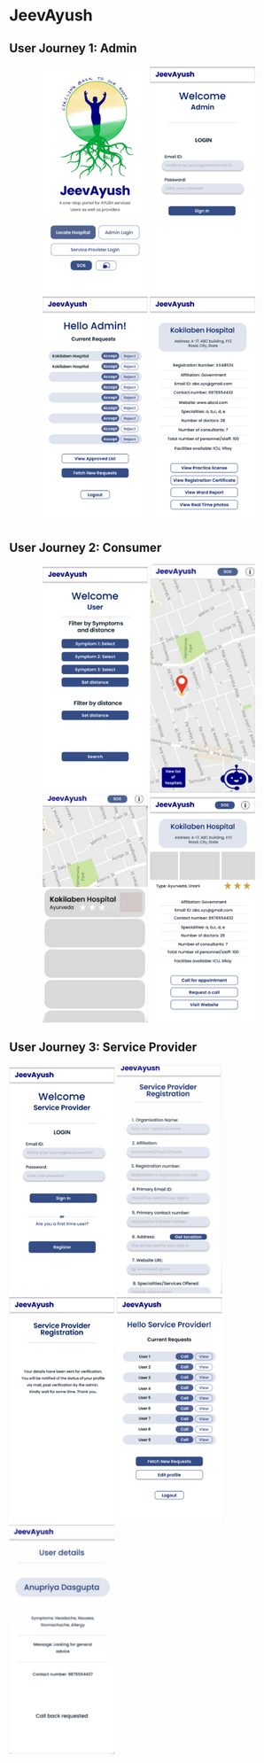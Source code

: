 # JeevAyush

## User Journey 1: Admin ##

<p align="center">
  <img src="/home1.jpg" width="190" />
  <img src="/admin login.jpg" width="190" /> 
   <img src="/Admin.jpg" width="190" />
  <img src="/Admin_ Hospital 1 view.jpg" width="190" /> 
  
</p>

## User Journey 2: Consumer ##

<p align="center">
 
  <img src="/user filter.jpg" width="190" />
  <img src="/display_map.png" width="190" />
  <img src="/hospital_list.png" width="190" />
  <img src="/Single hospital from list.jpg" width="190" />
  
</p>

## User Journey 3: Service Provider ##

<p >
<img src="/Hospital 1.jpg" width="190" />
  <img src="/hospital_registration.png" width="190" />
  <img src="/Post registration msg.jpg" width="190" />
  <img src="/Hospital after sign in.jpg" width="190" />
  <img src="/user_info.png" width="190" />
  
</p>
